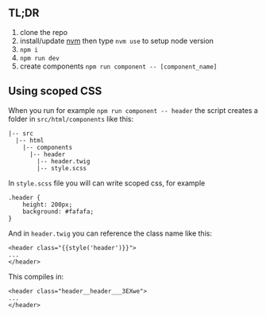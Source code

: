 ## TL;DR

 1. clone the repo
 2. install/update [nvm](https://github.com/creationix/nvm) then type `nvm use` to setup node version
 3. `npm i`
 4. `npm run dev`
 5. create components `npm run component -- [component_name]`

## Using scoped CSS
When you run for example `npm run component -- header` the script creates a folder in `src/html/components` like this:

```
|-- src
  |-- html
    |-- components
      |-- header
        |-- header.twig
        |-- style.scss
```

In `style.scss` file you will can write scoped css, for example
 
```
.header { 
    height: 200px;
    background: #fafafa;
}
```

And in `header.twig` you can reference the class name like this:

    <header class="{{style('header')}}">
    ...
    </header>

This compiles in:

    <header class="header__header___3EXwe">
    ...
    </header>
